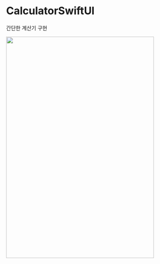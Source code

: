 # CalculatorSwiftUI
간단한 계산기 구현




<img src="https://github.com/KaiKimiOS/CalculatorSwiftUI/assets/110045441/f0bd3273-5a5f-43b9-920c-a6531e34d81a" width="400" height="600"/>
